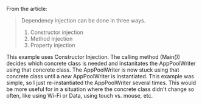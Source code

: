 From the article:

> Dependency injection can be done in three ways.
>
>   1. Constructor injection
>   2. Method injection
>   3. Property injection

This example uses Constructor Injection.  The calling method (Main()) decides which concrete class is needed and instanitates the AppPoolWriter using that concrete class.  The AppPoolWriter is now stuck using that concrete class until a *new* AppPoolWriter is instantiated.  This example was simple, so I just re-instantiated the AppPoolWriter several times.  This would be more useful for in a situation where the concrete class didn't change so often, like using Wi-Fi or Data, using touch vs. mouse, etc.
